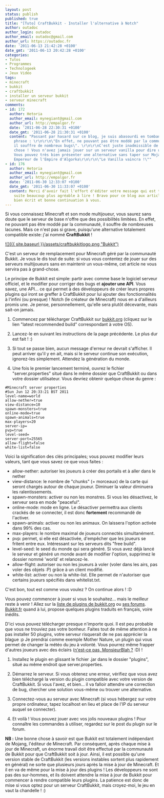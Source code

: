 ```yaml
---
layout: post
status: publish
published: true
title: "[Tuto] CraftBukkit - Installer l'alternative à Notch"
author: outadoc
author_login: outadoc
author_email: outadoc@gmail.com
author_url: https://outadoc.fr
date: '2011-06-13 21:42:28 +0100'
date_gmt: '2011-06-13 20:42:28 +0100'
categories:
- Tutos
- Programmes
- Technologeek
- Jeux Vidéo
tags:
- minecraft
- bukkit
- craftbukkit
- installer un serveur bukkit
- serveur minecraft
comments:
- id: 172
  author: Hetoria
  author_email: mynegiant@gmail.com
  author_url: http://empalgor.fr
  date: '2011-06-28 22:30:31 +0100'
  date_gmt: '2011-06-28 21:30:31 +0100'
  content: "Passant par hasard sur ce blog, je suis abasourdi en tombant sur cette
    phrase : \r\n\r\n\"En effet, ne pouvant pas être moddé par la communauté,
    il souffre de nombreux bugs\". \r\n\r\nC'est juste inadmissible de dire une telle
    chose ! Vous n'avez jamais jouer sur un serveur vanilla pour dire une telle absurdité.
    Vous pouvez très bien présenter une alternative sans taper sur Mojang.\r\n\r\nHetoria,
    Empereur de l'Empire d'Algorka\r\n\r\n\"Le Vanilla vaincra !\""
- id: 176
  author: Hetoria
  author_email: mynegiant@gmail.com
  author_url: http://empalgor.fr
  date: '2011-06-30 12:33:07 +0100'
  date_gmt: '2011-06-30 11:33:07 +0100'
  content: Merci d'avoir fait l'effort d'éditer votre message qui est toute
    suite beaucoup plus agréable à lire ! Bravo pour ce blog aux articles
    bien écrit et bonne continuation à vous.
---
```

Si vous connaissez Minecraft et son mode multijoueur, vous saurez sans doute que le serveur de base n'offre que des possibilités limitées. En effet, ne pouvant pas être moddé par la communauté, il souffre de nombreuses lacunes. Mais ce n'est pas si grave, puisqu'une alternative totalement compatible existe: j'ai nommé **CraftBukkit** !

[![]({{ site.baseurl }}/assets/craftbukkitlogo.png "Bukkit")][1]

C'est un serveur de remplacement pour Minecraft géré par la communauté Bukkit. Je vous le dis tout de suite: si vous vous contentez de jouer sur des serveurs multijoueurs sans en maintenir un vous-même, cet article ne vous servira pas à grand-chose.

Le principe de Bukkit est simple: partir avec comme base le logiciel serveur officiel, et le modifier pour corriger des bugs et **ajouter une API**. Vous savez, une API... ce qui permet à des développeurs de créer leurs propres plugins qui iront se greffer à CraftBukkit pour lui ajouter des fonctionnalités à l'infini (ou presque) ! Notch (le créateur de Minecraft) nous en a d'ailleurs promis une. Je pense, personnellement, qu'elle sera plutôt décevante, mais sait-on jamais.

1. Commencez par télécharger CraftBukkit sur [bukkit.org][2] (cliquez sur le lien "latest recommended build" correspondant à votre OS).

2. Lancez-le en suivant les instructions de la page précédente. Le plus dur est fait ! :)

3. Si tout se passe bien, aucun message d'erreur ne devrait s'afficher. Il peut arriver qu'il y en ait, mais si le serveur continue son exécution, ignorez-les simplement. Attendez la génération du monde.

4.  Une fois le premier lancement terminé, ouvrez le fichier "server.properties" situé dans le même dossier que CraftBukkit ou dans votre dossier utilisateur. Vous devriez obtenir quelque chose du genre :  

```properties 
#Minecraft server properties  
#Sun Jun 12 20:33:21 BST 2011  
level-name=world  
allow-nether=true  
view-distance=10  
spawn-monsters=true  
online-mode=true  
spawn-animals=true  
max-players=20  
server-ip=  
pvp=true  
level-seed=  
server-port=25565  
allow-flight=false  
white-list=false
```

Voici la signification des clés principales; vous pouvez modifier leurs valeurs, tant que vous savez ce que vous faites :

- allow-nether: autoriser les joueurs à créer des portails et à aller dans le nether  
- view-distance: le nombre de "chunks" (= morceaux) de la carte qui seront chargés autour de chaque joueur. Diminuer la valeur diminuera les ralentissements.  
- spawn-monsters: activer ou non les monstres. Si vous les désactivez, le serveur sera en mode "peaceful".  
- online-mode: mode en ligne. Le désactiver permettra aux clients crackés de se connecter, il est donc **fortement** recommandé de l'activer.  
- spawn-animals: activer ou non les animaux. On laissera l'option activée dans 99% des cas.  
- max-players: le nombre maximal de joueurs connectés simultanément.  
- pvp: permet, si elle est désactivée, d'empêcher que les joueurs se fritent entre eux. Intéressant sur les serveurs dits "free build".  
- level-seed: le seed du monde qui sera généré. Si vous avez déjà lancé le serveur et généré un monde avant de modifier l'option, supprimez le dossier nommé 'world' et relancez-le.  
- allow-flight: autoriser ou non les joueurs à voler (voler dans les airs, pas voler des objets :P) grâce à un client modifié.  
- white-list: activer ou non la white-list. Elle permet de n'autoriser que certains joueurs spécifiés dans whitelist.txt.

C'est bon, tout est comme vous voulez ? On continue alors ! :D
    
Vous pouvez commencer à jouer si vous le souhaitez... mais le meilleur reste à venir ! Allez sur la [liste de plugins de bukkit.org][3] ou [ses forums][4]. [Bukkit.fr][5] quand à lui, propose quelques plugins traduits en français, voire inédits.

D'ici vous pouvez télécharger presque n'importe quoi. Il est peu probable que vous ne trouviez pas votre bonheur. Faites tout de même attention à ne pas installer 50 plugins, votre serveur risquerait de ne pas apprécier la blague :p Je prendrai comme exemple Mother Nature, un plugin qui vous permet de changer la météo du jeu à volonté. Vous pourrez même frapper d'autres joueurs avec des éclairs ([n'est-ce pas, MonsieurBlah ?][6] :D) !

1. Installez le plugin en glissant le fichier .jar dans le dossier "plugins", situé au même endroit que server.properties.

2. Démarrez le serveur. Si vous obtenez une erreur, vérifiez que vous avez bien téléchargé la version du plugin compatible avec votre version de CraftBukkit. Si vous l'avez, et bien... il va falloir attendre une correction de bug, chercher une solution vous-même ou trouver une alternative.

3. Connectez-vous au serveur avec Minecraft (si vous hébergez sur votre propre ordinateur, tapez localhost en lieu et place de l'IP du serveur auquel se connecter).

4. Et voilà ! Vous pouvez jouer avec vos jolis nouveaux plugins ! Pour connaître les commandes à utiliser, regardez sur le post du plugin sur le forum.

**NB :** Une bonne chose à savoir est que Bukkit est totalement indépendant de Mojang, l'éditeur de Minecraft. Par conséquent, après chaque mise à jour de Minecraft, un énorme travail doit être effectué par la communauté de Bukkit pour que CraftBukkit soit à jour. Ainsi, il est possible qu'une version stable de CraftBukkit (les versions instables sortent plus rapidement en général) ne sorte que plusieurs jours après la mise à jour de Minecraft. Et il en va de même pour la mise à jour des plugins ! Les développeurs ne sont pas des sur-hommes, et ils doivent attendre la mise à jour de Bukkit pour commencer à rendre compatible leurs plugins. La patience est donc de mise si vous optez pour un serveur CraftBukkit, mais croyez-moi, le jeu en vaut la chandelle ! :)

[1]: http://bukkit.org/
[2]: http://wiki.bukkit.org/Setting_up_a_server
[3]: http://plugins.bukkit.org/
[4]: http://forums.bukkit.org/forums/plugin-releases.17/
[5]: http://bukkit.fr/index.php?forum/#traduction-codage.5
[6]: https://twitter.com/#!/MonsieurBlah/status/77116295337877505


